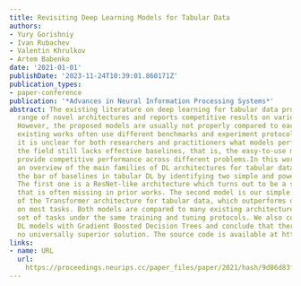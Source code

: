 ```yaml
---
title: Revisiting Deep Learning Models for Tabular Data
authors:
- Yury Gorishniy
- Ivan Rubachev
- Valentin Khrulkov
- Artem Babenko
date: '2021-01-01'
publishDate: '2023-11-24T10:39:01.860171Z'
publication_types:
- paper-conference
publication: '*Advances in Neural Information Processing Systems*'
abstract: The existing literature on deep learning for tabular data proposes a wide
  range of novel architectures and reports competitive results on various datasets.
  However, the proposed models are usually not properly compared to each other and
  existing works often use different benchmarks and experiment protocols. As a result,
  it is unclear for both researchers and practitioners what models perform best. Additionally,
  the field still lacks effective baselines, that is, the easy-to-use models that
  provide competitive performance across different problems.In this work, we perform
  an overview of the main families of DL architectures for tabular data and raise
  the bar of baselines in tabular DL by identifying two simple and powerful deep architectures.
  The first one is a ResNet-like architecture which turns out to be a strong baseline
  that is often missing in prior works. The second model is our simple adaptation
  of the Transformer architecture for tabular data, which outperforms other solutions
  on most tasks. Both models are compared to many existing architectures on a diverse
  set of tasks under the same training and tuning protocols. We also compare the best
  DL models with Gradient Boosted Decision Trees and conclude that there is still
  no universally superior solution. The source code is available at https://github.com/yandex-research/rtdl.
links:
- name: URL
  url: 
    https://proceedings.neurips.cc/paper_files/paper/2021/hash/9d86d83f925f2149e9edb0ac3b49229c-Abstract.html
---
```

